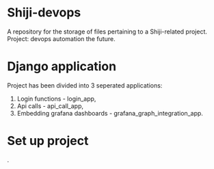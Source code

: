 # Shiji-devops
A repository for the storage of files pertaining to a Shiji-related project. Project: devops automation the future.

# Django application
Project has been divided into 3 seperated applications:
1. Login functions - login\_app,
2. Api calls - api\_call\_app,
3. Embedding grafana dashboards - grafana\_graph\_integration\_app.

# Set up project
.
